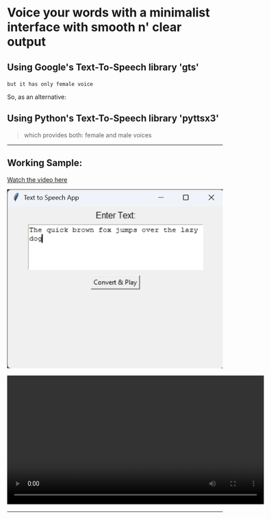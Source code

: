 

# Voice your words with a minimalist interface with smooth n' clear output

## Using Google's Text-To-Speech library 'gts'

`but it has only female voice`

So, as an alternative:

## Using Python's Text-To-Speech library 'pyttsx3'

> which provides both: female and male voices


---


## Working Sample:

[Watch the video here](https://one-at-a-time.github.io/Voicer/)


![app menu](docs/menu_and_sample_text.png)

<video width="600" controls>
  <source src="https://one-at-a-time.github.io/Voicer" type="video/mp4">
  Your browser does not support the video tag.
</video>


---
